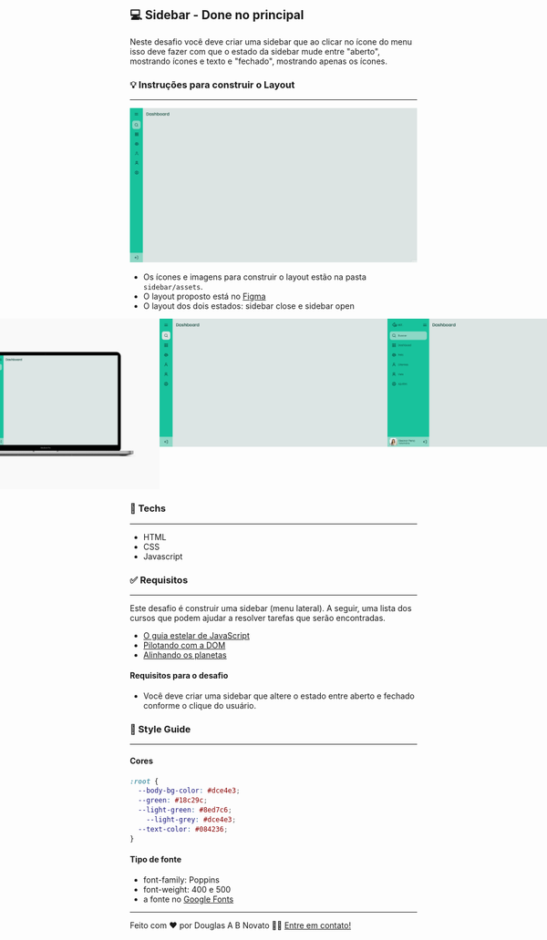 ## 💻 Sidebar - Done no principal

Neste desafio você deve criar uma sidebar que ao clicar no ícone do menu isso deve fazer com que o estado da sidebar mude entre "aberto", mostrando ícones e texto e "fechado", mostrando apenas os ícones.

### 💡 Instruções para construir o Layout

---

![Animação.gif](../.github/animacao.gif)

- Os ícones e imagens para construir o layout estão na pasta `sidebar/assets`.
- O layout proposto está no [Figma](https://www.figma.com/file/iOuqAlZvhAMkkfjCMFyc7Y/DD-%2F-Sidebar-Responsiva/duplicate) 
- O layout dos dois estados: sidebar close e sidebar open

<p align="center" style="display: flex; align-items: flex-start; justify-content: center;"> 
  <img alt="sidebar" title="#sidebar" src="../.github/sidebar.jpg" width="400px"> 
  <img alt="sidebar close" title="#sidebarclose" src="../.github/sidebar-close.jpg" width="400px"> 
  <img alt="sidebar open" title="#sidebaropen" src="../.github/sidebar-open.png" width="400px"> 
</p> 

### 🚀 Techs 

---

- HTML
- CSS
- Javascript

### ✅ Requisitos 

---

Este desafio é construir uma sidebar (menu lateral). A seguir, uma lista dos cursos que podem ajudar a resolver tarefas que serão encontradas.

- [O guia estelar de JavaScript](https://app.rocketseat.com.br/node/o-guia-estelar-de-java-script)
- [Pilotando com a DOM](https://app.rocketseat.com.br/node/pilotando-com-a-dom)
- [Alinhando os planetas](https://app.rocketseat.com.br/node/flexbox)

#### Requisitos para o desafio

- Você deve criar uma sidebar que altere o estado entre aberto e fechado conforme o clique do usuário. 

### 🎨 Style Guide

---

#### Cores 

```css
:root {
  --body-bg-color: #dce4e3;
  --green: #18c29c;
  --light-green: #8ed7c6;
	--light-grey: #dce4e3;
  --text-color: #084236;
}
```

#### Tipo de fonte

- font-family: Poppins 
- font-weight: 400 e 500
- a fonte no [Google Fonts](https://fonts.google.com/)  
 
---  

Feito com ❤️ por Douglas A B Novato 👋🏽 [Entre em contato!](https://www.linkedin.com/in/douglasabnovato/)
